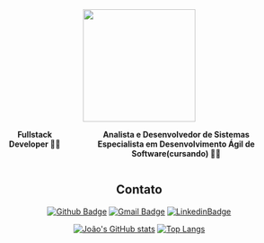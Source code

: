 
<div align="center">

  <img src='https://thumbs.gfycat.com/AptMeekDoctorfish-max-1mb.gif' width='200'>

</div>

<div align="center" style="display:flex; flex-direction: row;">

  **Fullstack Developer :man_technologist:**
  
  **Analista e Desenvolvedor de Sistemas**</br>
  **Especialista em Desenvolvimento Ágil de Software(cursando) :man_technologist:**
</div>

<div align="center">
  
  ## Contato
  
  [![Github Badge](https://img.shields.io/badge/GitHub-100000?style=for-the-badge&logo=github&logoColor=white)](https://github.com/jv-paltanin)
  [![Gmail Badge](https://img.shields.io/badge/Gmail-D14836?style=for-the-badge&logo=gmail&logoColor=white)](mailto:joaovpaltanin116@gmail.com)
  [![LinkedinBadge](https://img.shields.io/badge/Linkedin-006699?style=for-the-badge&logo=linkedin&logoColor=white)](https://www.linkedin.com/in/jo%C3%A3o-victor-paltanin)

  [![João's GitHub stats](https://github-readme-stats.vercel.app/api?username=jv-paltanin&show_icons=false)](https://github.com/jv-paltanin/github-readme-stats)
  [![Top Langs](https://github-readme-stats.vercel.app/api/top-langs/?username=jv-paltanin&layout=compact)](https://github.com/jv-paltanin/github-readme-stats)
</div>
